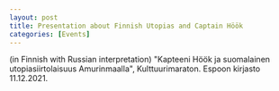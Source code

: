 ```yaml
---
layout: post
title: Presentation about Finnish Utopias and Captain Höök
categories: [Events]
---
```

(in Finnish with Russian interpretation) "Kapteeni Höök ja suomalainen utopiasiirtolaisuus Amurinmaalla", Kulttuurimaraton. Espoon kirjasto 11.12.2021. 

